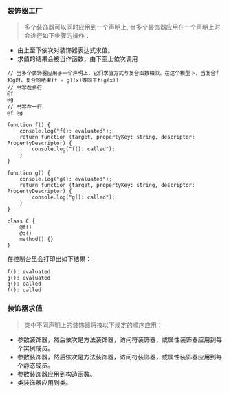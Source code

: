 ### 装饰器工厂
> 多个装饰器可以同时应用到一个声明上,
当多个装饰器应用在一个声明上时会进行如下步骤的操作：
  * 由上至下依次对装饰器表达式求值。
  * 求值的结果会被当作函数，由下至上依次调用
```
// 当多个装饰器应用于一个声明上，它们求值方式与复合函数相似。在这个模型下，当复合f和g时，复合的结果(f ∘ g)(x)等同于f(g(x))
// 书写在多行
@f
@g
// 书写在一行
@f @g
```

```
function f() {
    console.log("f(): evaluated");
    return function (target, propertyKey: string, descriptor: PropertyDescriptor) {
        console.log("f(): called");
    }
}

function g() {
    console.log("g(): evaluated");
    return function (target, propertyKey: string, descriptor: PropertyDescriptor) {
        console.log("g(): called");
    }
}

class C {
    @f()
    @g()
    method() {}
}
```
在控制台里会打印出如下结果：
```
f(): evaluated
g(): evaluated
g(): called
f(): called
```
### 装饰器求值
> 类中不同声明上的装饰器将按以下规定的顺序应用：
  * 参数装饰器，然后依次是方法装饰器，访问符装饰器，或属性装饰器应用到每个实例成员。
  * 参数装饰器，然后依次是方法装饰器，访问符装饰器，或属性装饰器应用到每个静态成员。
  * 参数装饰器应用到构造函数。
  * 类装饰器应用到类。